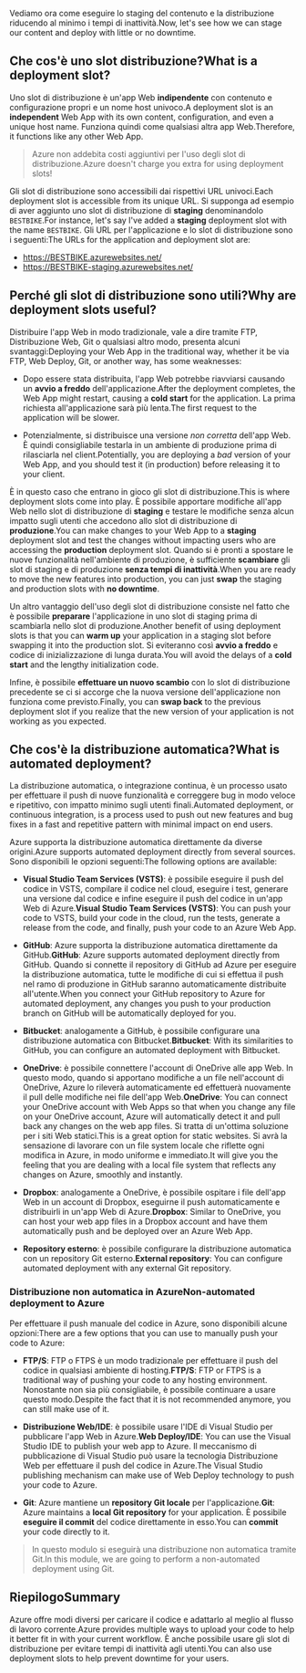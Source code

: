 <span data-ttu-id="753c5-101">Vediamo ora come eseguire lo staging del contenuto e la distribuzione riducendo al minimo i tempi di inattività.</span><span class="sxs-lookup"><span data-stu-id="753c5-101">Now, let's see how we can stage our content and deploy with little or no downtime.</span></span>

## <a name="what-is-a-deployment-slot"></a><span data-ttu-id="753c5-102">Che cos'è uno slot distribuzione?</span><span class="sxs-lookup"><span data-stu-id="753c5-102">What is a deployment slot?</span></span>

<span data-ttu-id="753c5-103">Uno slot di distribuzione è un'app Web **indipendente** con contenuto e configurazione propri e un nome host univoco.</span><span class="sxs-lookup"><span data-stu-id="753c5-103">A deployment slot is an **independent** Web App with its own content, configuration, and even a unique host name.</span></span> <span data-ttu-id="753c5-104">Funziona quindi come qualsiasi altra app Web.</span><span class="sxs-lookup"><span data-stu-id="753c5-104">Therefore, it functions like any other Web App.</span></span>

> <span data-ttu-id="753c5-105">Azure non addebita costi aggiuntivi per l'uso degli slot di distribuzione.</span><span class="sxs-lookup"><span data-stu-id="753c5-105">Azure doesn't charge you extra for using deployment slots!</span></span>

<span data-ttu-id="753c5-106">Gli slot di distribuzione sono accessibili dai rispettivi URL univoci.</span><span class="sxs-lookup"><span data-stu-id="753c5-106">Each deployment slot is accessible from its unique URL.</span></span> <span data-ttu-id="753c5-107">Si supponga ad esempio di aver aggiunto uno slot di distribuzione di **staging** denominandolo `BESTBIKE`.</span><span class="sxs-lookup"><span data-stu-id="753c5-107">For instance, let's say I've added a **staging** deployment slot with the name `BESTBIKE`.</span></span> <span data-ttu-id="753c5-108">Gli URL per l'applicazione e lo slot di distribuzione sono i seguenti:</span><span class="sxs-lookup"><span data-stu-id="753c5-108">The URLs for the application and deployment slot are:</span></span>

- https://BESTBIKE.azurewebsites.net/
- https://BESTBIKE-staging.azurewebsites.net/

## <a name="why-are-deployment-slots-useful"></a><span data-ttu-id="753c5-109">Perché gli slot di distribuzione sono utili?</span><span class="sxs-lookup"><span data-stu-id="753c5-109">Why are deployment slots useful?</span></span>

<span data-ttu-id="753c5-110">Distribuire l'app Web in modo tradizionale, vale a dire tramite FTP, Distribuzione Web, Git o qualsiasi altro modo, presenta alcuni svantaggi:</span><span class="sxs-lookup"><span data-stu-id="753c5-110">Deploying your Web App in the traditional way, whether it be via FTP, Web Deploy, Git, or another way, has some weaknesses:</span></span>

- <span data-ttu-id="753c5-111">Dopo essere stata distribuita, l'app Web potrebbe riavviarsi causando un **avvio a freddo** dell'applicazione.</span><span class="sxs-lookup"><span data-stu-id="753c5-111">After the deployment completes, the Web App might restart, causing a **cold start** for the application.</span></span> <span data-ttu-id="753c5-112">La prima richiesta all'applicazione sarà più lenta.</span><span class="sxs-lookup"><span data-stu-id="753c5-112">The first request to the application will be slower.</span></span>

- <span data-ttu-id="753c5-113">Potenzialmente, si distribuisce una versione *non corretta* dell'app Web. È quindi consigliabile testarla in un ambiente di produzione prima di rilasciarla nel client.</span><span class="sxs-lookup"><span data-stu-id="753c5-113">Potentially, you are deploying a *bad* version of your Web App, and you should test it (in production) before releasing it to your client.</span></span>

<span data-ttu-id="753c5-114">È in questo caso che entrano in gioco gli slot di distribuzione.</span><span class="sxs-lookup"><span data-stu-id="753c5-114">This is where deployment slots come into play.</span></span> <span data-ttu-id="753c5-115">È possibile apportare modifiche all'app Web nello slot di distribuzione di **staging** e testare le modifiche senza alcun impatto sugli utenti che accedono allo slot di distribuzione di **produzione**.</span><span class="sxs-lookup"><span data-stu-id="753c5-115">You can make changes to your Web App to a **staging** deployment slot and test the changes without impacting users who are accessing the **production** deployment slot.</span></span> <span data-ttu-id="753c5-116">Quando si è pronti a spostare le nuove funzionalità nell'ambiente di produzione, è sufficiente **scambiare** gli slot di staging e di produzione **senza tempi di inattività**.</span><span class="sxs-lookup"><span data-stu-id="753c5-116">When you are ready to move the new features into production, you can just **swap** the staging and production slots with **no downtime**.</span></span>

<span data-ttu-id="753c5-117">Un altro vantaggio dell'uso degli slot di distribuzione consiste nel fatto che è possibile **preparare** l'applicazione in uno slot di staging prima di scambiarla nello slot di produzione.</span><span class="sxs-lookup"><span data-stu-id="753c5-117">Another benefit of using deployment slots is that you can **warm up** your application in a staging slot before swapping it into the production slot.</span></span> <span data-ttu-id="753c5-118">Si eviteranno così **avvio a freddo** e codice di inizializzazione di lunga durata.</span><span class="sxs-lookup"><span data-stu-id="753c5-118">You will avoid the delays of a **cold start** and the lengthy initialization code.</span></span>

<span data-ttu-id="753c5-119">Infine, è possibile **effettuare un nuovo scambio** con lo slot di distribuzione precedente se ci si accorge che la nuova versione dell'applicazione non funziona come previsto.</span><span class="sxs-lookup"><span data-stu-id="753c5-119">Finally, you can **swap back** to the previous deployment slot if you realize that the new version of your application is not working as you expected.</span></span>

## <a name="what-is-automated-deployment"></a><span data-ttu-id="753c5-120">Che cos'è la distribuzione automatica?</span><span class="sxs-lookup"><span data-stu-id="753c5-120">What is automated deployment?</span></span>

<span data-ttu-id="753c5-121">La distribuzione automatica, o integrazione continua, è un processo usato per effettuare il push di nuove funzionalità e correggere bug in modo veloce e ripetitivo, con impatto minimo sugli utenti finali.</span><span class="sxs-lookup"><span data-stu-id="753c5-121">Automated deployment, or continuous integration, is a process used to push out new features and bug fixes in a fast and repetitive pattern with minimal impact on end users.</span></span>

<span data-ttu-id="753c5-122">Azure supporta la distribuzione automatica direttamente da diverse origini.</span><span class="sxs-lookup"><span data-stu-id="753c5-122">Azure supports automated deployment directly from several sources.</span></span> <span data-ttu-id="753c5-123">Sono disponibili le opzioni seguenti:</span><span class="sxs-lookup"><span data-stu-id="753c5-123">The following options are available:</span></span>

- <span data-ttu-id="753c5-124">**Visual Studio Team Services (VSTS)**: è possibile eseguire il push del codice in VSTS, compilare il codice nel cloud, eseguire i test, generare una versione dal codice e infine eseguire il push del codice in un'app Web di Azure.</span><span class="sxs-lookup"><span data-stu-id="753c5-124">**Visual Studio Team Services (VSTS)**: You can push your code to VSTS, build your code in the cloud, run the tests, generate a release from the code, and finally, push your code to an Azure Web App.</span></span>

- <span data-ttu-id="753c5-125">**GitHub**: Azure supporta la distribuzione automatica direttamente da GitHub.</span><span class="sxs-lookup"><span data-stu-id="753c5-125">**GitHub**: Azure supports automated deployment directly from GitHub.</span></span> <span data-ttu-id="753c5-126">Quando si connette il repository di GitHub ad Azure per eseguire la distribuzione automatica, tutte le modifiche di cui si effettua il push nel ramo di produzione in GitHub saranno automaticamente distribuite all'utente.</span><span class="sxs-lookup"><span data-stu-id="753c5-126">When you connect your GitHub repository to Azure for automated deployment, any changes you push to your production branch on GitHub will be automatically deployed for you.</span></span>

- <span data-ttu-id="753c5-127">**Bitbucket**: analogamente a GitHub, è possibile configurare una distribuzione automatica con Bitbucket.</span><span class="sxs-lookup"><span data-stu-id="753c5-127">**Bitbucket**: With its similarities to GitHub, you can configure an automated deployment with Bitbucket.</span></span>

- <span data-ttu-id="753c5-128">**OneDrive**: è possibile connettere l'account di OneDrive alle app Web. In questo modo, quando si apportano modifiche a un file nell'account di OneDrive, Azure lo rileverà automaticamente ed effettuerà nuovamente il pull delle modifiche nei file dell'app Web.</span><span class="sxs-lookup"><span data-stu-id="753c5-128">**OneDrive**: You can connect your OneDrive account with Web Apps so that when you change any file on your OneDrive account, Azure will automatically detect it and pull back any changes on the web app files.</span></span> <span data-ttu-id="753c5-129">Si tratta di un'ottima soluzione per i siti Web statici.</span><span class="sxs-lookup"><span data-stu-id="753c5-129">This is a great option for static websites.</span></span> <span data-ttu-id="753c5-130">Si avrà la sensazione di lavorare con un file system locale che riflette ogni modifica in Azure, in modo uniforme e immediato.</span><span class="sxs-lookup"><span data-stu-id="753c5-130">It will give you the feeling that you are dealing with a local file system that reflects any changes on Azure, smoothly and instantly.</span></span>

- <span data-ttu-id="753c5-131">**Dropbox**: analogamente a OneDrive, è possibile ospitare i file dell'app Web in un account di Dropbox, eseguirne il push automaticamente e distribuirli in un'app Web di Azure.</span><span class="sxs-lookup"><span data-stu-id="753c5-131">**Dropbox**: Similar to OneDrive, you can host your web app files in a Dropbox account and have them automatically push and be deployed over an Azure Web App.</span></span>

- <span data-ttu-id="753c5-132">**Repository esterno**: è possibile configurare la distribuzione automatica con un repository Git esterno.</span><span class="sxs-lookup"><span data-stu-id="753c5-132">**External repository**: You can configure automated deployment with any external Git repository.</span></span>

### <a name="non-automated-deployment-to-azure"></a><span data-ttu-id="753c5-133">Distribuzione non automatica in Azure</span><span class="sxs-lookup"><span data-stu-id="753c5-133">Non-automated deployment to Azure</span></span>

<span data-ttu-id="753c5-134">Per effettuare il push manuale del codice in Azure, sono disponibili alcune opzioni:</span><span class="sxs-lookup"><span data-stu-id="753c5-134">There are a few options that you can use to manually push your code to Azure:</span></span>

- <span data-ttu-id="753c5-135">**FTP/S**: FTP o FTPS è un modo tradizionale per effettuare il push del codice in qualsiasi ambiente di hosting.</span><span class="sxs-lookup"><span data-stu-id="753c5-135">**FTP/S**: FTP or FTPS is a traditional way of pushing your code to any hosting environment.</span></span> <span data-ttu-id="753c5-136">Nonostante non sia più consigliabile, è possibile continuare a usare questo modo.</span><span class="sxs-lookup"><span data-stu-id="753c5-136">Despite the fact that it is not recommended anymore, you can still make use of it.</span></span>

- <span data-ttu-id="753c5-137">**Distribuzione Web/IDE**: è possibile usare l'IDE di Visual Studio per pubblicare l'app Web in Azure.</span><span class="sxs-lookup"><span data-stu-id="753c5-137">**Web Deploy/IDE**: You can use the Visual Studio IDE to publish your web app to Azure.</span></span> <span data-ttu-id="753c5-138">Il meccanismo di pubblicazione di Visual Studio può usare la tecnologia Distribuzione Web per effettuare il push del codice in Azure.</span><span class="sxs-lookup"><span data-stu-id="753c5-138">The Visual Studio publishing mechanism can make use of Web Deploy technology to push your code to Azure.</span></span>

- <span data-ttu-id="753c5-139">**Git**: Azure mantiene un **repository Git locale** per l'applicazione.</span><span class="sxs-lookup"><span data-stu-id="753c5-139">**Git**: Azure maintains a **local Git repository** for your application.</span></span> <span data-ttu-id="753c5-140">È possibile **eseguire il commit** del codice direttamente in esso.</span><span class="sxs-lookup"><span data-stu-id="753c5-140">You can **commit** your code directly to it.</span></span>

> <span data-ttu-id="753c5-141">In questo modulo si eseguirà una distribuzione non automatica tramite Git.</span><span class="sxs-lookup"><span data-stu-id="753c5-141">In this module, we are going to perform a non-automated deployment using Git.</span></span>

## <a name="summary"></a><span data-ttu-id="753c5-142">Riepilogo</span><span class="sxs-lookup"><span data-stu-id="753c5-142">Summary</span></span>

<span data-ttu-id="753c5-143">Azure offre modi diversi per caricare il codice e adattarlo al meglio al flusso di lavoro corrente.</span><span class="sxs-lookup"><span data-stu-id="753c5-143">Azure provides multiple ways to upload your code to help it better fit in with your current workflow.</span></span> <span data-ttu-id="753c5-144">È anche possibile usare gli slot di distribuzione per evitare tempi di inattività agli utenti.</span><span class="sxs-lookup"><span data-stu-id="753c5-144">You can also use deployment slots to help prevent downtime for your users.</span></span>
